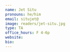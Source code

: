 ```yaml
---
name: Jet Situ
pronouns: he/him
email: situjet@
image: readers/jet-situ.jpg
type: TA
office_hours: F 4-6p
website: 
bio: 
---
```

